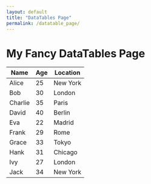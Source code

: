 ```yaml
---
layout: default
title: "DataTables Page"
permalink: /datatable_page/
---
```


<h1>My Fancy DataTables Page</h1>

<!-- Your table goes here -->
<table id="myTable" class="display" cellspacing="0" width="100%">
    <thead>
        <tr>
            <th>Name</th>
            <th>Age</th>
            <th>Location</th>
        </tr>
    </thead>
    <tbody>
        <tr>
            <td>Alice</td>
            <td>25</td>
            <td>New York</td>
        </tr>
        <tr>
            <td>Bob</td>
            <td>30</td>
            <td>London</td>
        </tr>
        <tr>
            <td>Charlie</td>
            <td>35</td>
            <td>Paris</td>
        </tr>
        <tr>
            <td>David</td>
            <td>40</td>
            <td>Berlin</td>
        </tr>
        <tr>
            <td>Eva</td>
            <td>22</td>
            <td>Madrid</td>
        </tr>
        <tr>
            <td>Frank</td>
            <td>29</td>
            <td>Rome</td>
        </tr>
        <tr>
            <td>Grace</td>
            <td>33</td>
            <td>Tokyo</td>
        </tr>
        <tr>
            <td>Hank</td>
            <td>31</td>
            <td>Chicago</td>
        </tr>
        <tr>
            <td>Ivy</td>
            <td>27</td>
            <td>London</td>
        </tr>
        <tr>
            <td>Jack</td>
            <td>34</td>
            <td>New York</td>
        </tr>
    </tbody>
</table>

<!-- Link to DataTables CSS and JS -->
<link rel="stylesheet" type="text/css" href="https://cdn.datatables.net/1.12.1/css/jquery.dataTables.min.css">
<script type="text/javascript" charset="utf8" src="https://cdn.datatables.net/1.12.1/js/jquery.dataTables.min.js"></script>

<script>
    // Initialize DataTables with extra features
    $(document).ready(function() {
        $('#myTable').DataTable({
            "paging": true,            // Enable pagination
            "scrollY": "200px",       // Enable vertical scrolling with fixed height
            "scrollCollapse": true,    // Allow scrolling to collapse when there are fewer rows than the height
            "ordering": true,         // Enable sorting
            "info": true,             // Show table information (e.g., "Showing 1 to 10 of 100 entries")
            "lengthMenu": [5, 10, 15], // Allow users to choose the number of rows per page (e.g., 5, 10, 15 rows per page)
            "searching": true,        // Enable search functionality
            "autoWidth": false        // Disable automatic column width calculation
        });
    });
</script>
